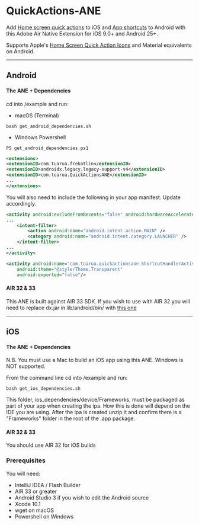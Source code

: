 # QuickActions-ANE

Add [Home screen quick actions](https://developer.apple.com/design/human-interface-guidelines/ios/extensions/home-screen-actions/) to iOS and [App shortcuts](https://developer.android.com/guide/topics/ui/shortcuts/) to Android with this Adobe Air Native Extension for iOS 9.0+ and Android 25+.    

Supports Apple's [Home Screen Quick Action Icons](https://developer.apple.com/design/human-interface-guidelines/ios/icons-and-images/system-icons/#quick-action-icons) and Material equivalents on Android.

-------------

## Android

#### The ANE + Dependencies

cd into /example and run:
- macOS (Terminal)
```shell
bash get_android_dependencies.sh
```
- Windows Powershell
```shell
PS get_android_dependencies.ps1
```

```xml
<extensions>
<extensionID>com.tuarua.frekotlin</extensionID>
<extensionID>androidx.legacy.legacy-support-v4</extensionID>
<extensionID>com.tuarua.QuickActionsANE</extensionID>
...
</extensions>
```

You will also need to include the following in your app manifest. Update accordingly.

```xml
<activity android:excludeFromRecents="false" android:hardwareAccelerated="true">
...
    <intent-filter>
        <action android:name="android.intent.action.MAIN" />
        <category android:name="android.intent.category.LAUNCHER" />
    </intent-filter>
...
</activity>

<activity android:name="com.tuarua.quickactionsane.ShortcutHandlerActivity"
    android:theme="@style/Theme.Transparent"
    android:exported="false"/>
```

#### AIR 32 & 33
This ANE is built against AIR 33 SDK. If you wish to use with AIR 32 you will need to replace dx.jar in lib/android/bin/ with [this one](https://github.com/tuarua/Android-ANE-Dependencies/blob/master/AIR32_patch/lib/android/bin/dx.jar?raw=true)

-------------

## iOS

#### The ANE + Dependencies

N.B. You must use a Mac to build an iOS app using this ANE. Windows is NOT supported.

From the command line cd into /example and run:

```shell
bash get_ios_dependencies.sh
```

This folder, ios_dependencies/device/Frameworks, must be packaged as part of your app when creating the ipa. How this is done will depend on the IDE you are using.
After the ipa is created unzip it and confirm there is a "Frameworks" folder in the root of the .app package.   

#### AIR 32 & 33
You should use AIR 32 for iOS builds

### Prerequisites

You will need:

- IntelliJ IDEA / Flash Builder
- AIR 33 or greater
- Android Studio 3 if you wish to edit the Android source
- Xcode 10.1
- wget on macOS
- Powershell on Windows

